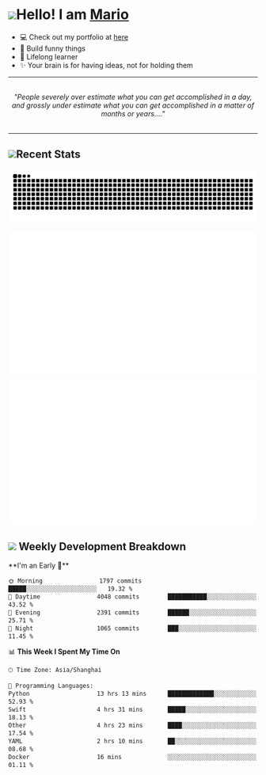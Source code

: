 <h1><a href = "#"><img src="https://media.giphy.com/media/VgCDAzcKvsR6OM0uWg/giphy.gif" width="50"></a><span>Hello! I am <a href="https://github.com/mario1in">Mario</a></span></h1>

- 💻 Check out my portfolio at [here](https://shixiong.name)
- 🔨 Build funny things
- 🚀 Lifelong learner
- ✨ Your brain is for having ideas, not for holding them

<hr/>
<br/>
<div align="center">
<i>"People severely over estimate what you can get accomplished in a day, and grossly under estimate what you can get accomplished in a matter of months or years...." </i>
</div>
<br/>
<hr/>

<h2 align="left">
  <a href="#"><img src="https://emojis.slackmojis.com/emojis/images/1643514389/3643/cool-doge.gif?1643514389" height="30"></a>Recent Stats
</h2>

<picture>
  <source
    media="(prefers-color-scheme: dark)"
    srcset="https://raw.githubusercontent.com/mario1in/mario1in/output/github-contribution-grid-snake-dark.svg"
  />
  <source
    media="(prefers-color-scheme: light)"
    srcset="https://raw.githubusercontent.com/mario1in/mario1in/output/github-contribution-grid-snake.svg"
  />
  <img
    alt="github contribution grid snake animation"
    src="https://raw.githubusercontent.com/mario1in/mario1in/output/github-contribution-grid-snake.svg"
  />
</picture>

![overview](https://raw.githubusercontent.com/mario1in/mario1in/stats-output/generated/overview.svg)
![languages](https://raw.githubusercontent.com/mario1in/mario1in/stats-output/generated/languages.svg)

<h2 align="left">
  <a href="#"><img src="https://emojis.slackmojis.com/emojis/images/1643514062/184/nyancat_big.gif?1643514062" height="30"></a> Weekly Development Breakdown
</h2>
<!--START_SECTION:waka-->
**I'm an Early 🐤** 

```text
🌞 Morning                1797 commits        █████░░░░░░░░░░░░░░░░░░░░   19.32 % 
🌆 Daytime                4048 commits        ███████████░░░░░░░░░░░░░░   43.52 % 
🌃 Evening                2391 commits        ██████░░░░░░░░░░░░░░░░░░░   25.71 % 
🌙 Night                  1065 commits        ███░░░░░░░░░░░░░░░░░░░░░░   11.45 % 
```


📊 **This Week I Spent My Time On** 

```text
🕑︎ Time Zone: Asia/Shanghai

💬 Programming Languages: 
Python                   13 hrs 13 mins      █████████████░░░░░░░░░░░░   52.93 % 
Swift                    4 hrs 31 mins       █████░░░░░░░░░░░░░░░░░░░░   18.13 % 
Other                    4 hrs 23 mins       ████░░░░░░░░░░░░░░░░░░░░░   17.54 % 
YAML                     2 hrs 10 mins       ██░░░░░░░░░░░░░░░░░░░░░░░   08.68 % 
Docker                   16 mins             ░░░░░░░░░░░░░░░░░░░░░░░░░   01.11 % 
```


<!--END_SECTION:waka-->

